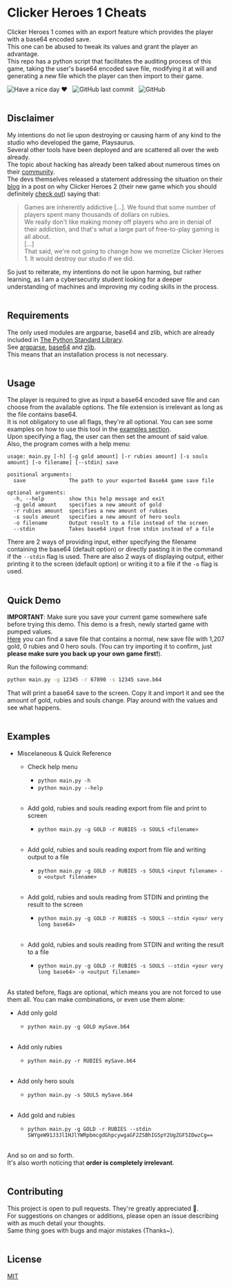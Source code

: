 # Clicker Heroes 1 Cheats
Clicker Heroes 1 comes with an export feature which provides the player with a base64 encoded save\.  
This one can be abused to tweak its values and grant the player an advantage\.  
This repo has a python script that facilitates the auditing process of this game, taking the user's base64 encoded save file, modifying it at will and generating a new file which the player can then import to their game\.  
  
![Have a nice day ♥](https://img.shields.io/static/v1?label=Hey~&message=Have%20A%20Nice%20Day%20♥&color=blueviolet) &nbsp; ![GitHub last commit](https://img.shields.io/github/last-commit/ClaraCF/clicker-heroes-cheats?color=ff7fff) &nbsp; ![GitHub](https://img.shields.io/github/license/ClaraCF/clicker-heroes-cheats)<br><br>  
  
## Disclaimer
My intentions do not lie upon destroying or causing harm of any kind to the studio who developed the game, Playsaurus.  
Several other tools have been deployed and are scattered all over the web already.  
The topic about hacking has already been talked about numerous times on their [community](https://www.reddit.com/r/ClickerHeroes/)\.  
The devs themselves released a statement addressing the situation on their [blog](https://www.clickerheroes2.com/paytowin.php) in a post on why Clicker Heroes 2 (their new game which you should definitely [check out](https://www.clickerheroes2.com)) saying that:  
> Games are inherently addictive [...]. We found that some number of players spent many thousands of dollars on rubies.  
We really don't like making money off players who are in denial of their addiction, and that's what a large part of free-to-play gaming is all about.  
[...]  
That said, we're not going to change how we monetize Clicker Heroes 1. It would destroy our studio if we did. 

So just to reiterate, my intentions do not lie upon harming, but rather learning, as I am a cybersecurity student looking for a deeper understanding of machines and improving my coding skills in the process.<br><br>  
  
## Requirements
The only used modules are argparse, base64 and zlib, which are already included in [The Python Standard Library](https://docs.python.org/3/library)\.  
See [argparse](https://docs.python.org/3/library/#:~:text=argparse), [base64](https://docs.python.org/3/library/#:~:text=base64) and [zlib](https://docs.python.org/3/library/#:~:text=zlib)\.  
This means that an installation process is not necessary.<br><br>  
    
## Usage
The player is required to give as input a base64 encoded save file and can choose from the available options. The file extension is irrelevant as long as the file contains base64.  
It is not obligatory to use all flags, they're all optional. You can see some examples on how to use this tool in the [examples section](#examples)\.  
Upon specifying a flag, the user can then set the amount of said value.  
Also, the program comes with a help menu:
```
usage: main.py [-h] [-g gold amount] [-r rubies amount] [-s souls amount] [-o filename] [--stdin] save

positional arguments:
  save              The path to your exported Base64 game save file

optional arguments:
  -h, --help        show this help message and exit
  -g gold amount    specifies a new amount of gold
  -r rubies amount  specifies a new amount of rubies
  -s souls amount   specifies a new amount of hero souls
  -o filename       Output result to a file instead of the screen
  --stdin           Takes base64 input from stdin instead of a file
```
There are 2 ways of providing input, either specifying the filename containing the base64 (default option) or directly pasting it in the command if the `--stdin` flag is used.
There are also 2 ways of displaying output, either printing it to the screen (default option) or writing it to a file if the `-o` flag is used.<br><br>  
  
## Quick Demo
**IMPORTANT**: Make sure you save your current game somewhere safe before trying this demo. This demo is a fresh, newly started game with pumped values.  
[Here](https://raw.githubusercontent.com/ClaraCF/Clicker-heroes-cheats/main/save.b64) you can find a save file that contains a normal, new save file with 1,207 gold, 0 rubies and 0 hero souls. (You can try importing it to confirm, just **please make sure you back up your own game first!**)\.  

Run the following command:
```sh
python main.py -g 12345 -r 67890 -s 12345 save.b64
```
That will print a base64 save to the screen. Copy it and import it and see the amount of gold, rubies and souls change. Play around with the values and see what happens. <br><br>  
  
## Examples
 * Miscelaneous & Quick Reference
    * Check help menu
      * `python main.py -h`
      * `python main.py --help`
      <br>
      
    * Add gold, rubies and souls reading export from file and print to screen
      * `python main.py -g GOLD -r RUBIES -s SOULS <filename>`
      <br>
      
    * Add gold, rubies and souls reading export from file and writing output to a file
      * `python main.py -g GOLD -r RUBIES -s SOULS <input filename> -o <output filename>`
      <br>
      
    * Add gold, rubies and souls reading from STDIN and printing the result to the screen
      * `python main.py -g GOLD -r RUBIES -s SOULS --stdin <your very long base64>`
      <br>
      
    * Add gold, rubies and souls reading from STDIN and writing the result to a file
      * `python main.py -g GOLD -r RUBIES -s SOULS --stdin <your very long base64> -o <output filename>`
      <br>
      
As stated before, flags are optional, which means you are not forced to use them all. You can make combinations, or even use them alone:  
  * Add only gold
      * `python main.py -g GOLD mySave.b64`
      <br>
    
  * Add only rubies
      * `python main.py -r RUBIES mySave.b64`
      <br>
      
  * Add only hero souls
      * `python main.py -s SOULS mySave.b64`
      <br>
      
  * Add gold and rubies
      * `python main.py -g GOLD -r RUBIES --stdin SWYgeW91J3JlIHJlYWRpbmcgdGhpcywgaGF2ZSBhIG5pY2UgZGF5IDwzCg==`
      <br>

And so on and so forth.  
It's also worth noticing that **order is completely irrelevant**\. <br><br>  
  
## Contributing
This project is open to pull requests. They're greatly appreciated 💜.  
For suggestions on changes or additions, please open an issue describing with as much detail your thoughts.  
Same thing goes with bugs and major mistakes (Thanks~). <br><br>


## License
[MIT](https://choosealicense.com/licenses/mit/)
